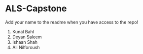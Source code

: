 # ALS-Capstone
Add your name to the readme when you have access to the repo!

1. Kunal Bahl
2. Deyan Saleem
3. Ishaan Shah
4. Ali Nilforoush

